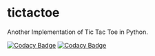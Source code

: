 # tictactoe
Another Implementation of Tic Tac Toe in Python.

[![Codacy Badge](https://api.codacy.com/project/badge/grade/cc1640aff75340d89efee0137c1bc0ec)](https://www.codacy.com/app/zupecnejc_3396/tictactoe)
[![Codacy Badge](https://api.codacy.com/project/badge/coverage/cc1640aff75340d89efee0137c1bc0ec)](https://www.codacy.com/app/zupecnejc_3396/tictactoe)


